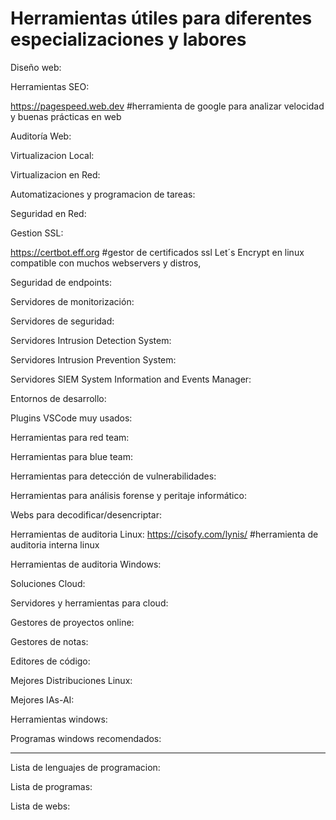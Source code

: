 # Herramientas útiles para diferentes especializaciones y labores 
Diseño web:

Herramientas SEO:

https://pagespeed.web.dev   #herramienta de google para analizar velocidad y buenas prácticas en web

Auditoría Web:

Virtualizacion Local:

Virtualizacion en Red:

Automatizaciones y programacion de tareas:

Seguridad en Red:

Gestion SSL:

https://certbot.eff.org #gestor de certificados ssl Let´s Encrypt en linux compatible con muchos webservers y distros, 

Seguridad de endpoints:

Servidores de monitorización:

Servidores de seguridad:

Servidores Intrusion Detection System:

Servidores Intrusion Prevention System:

Servidores SIEM System Information and Events Manager:

Entornos de desarrollo:

Plugins VSCode muy usados:

Herramientas para red team:

Herramientas para blue team:

Herramientas para detección de vulnerabilidades:

Herramientas para análisis forense y peritaje informático:

Webs para decodificar/desencriptar:

Herramientas de auditoria Linux:
https://cisofy.com/lynis/ #herramienta de auditoria interna linux

Herramientas de auditoria Windows:

Soluciones Cloud:

Servidores y herramientas para cloud:

Gestores de proyectos online:

Gestores de notas:

Editores de código:

Mejores Distribuciones Linux:

Mejores IAs-AI:

Herramientas windows:

Programas windows recomendados:

______________________________
Lista de lenguajes de programacion:

Lista de programas:

Lista de webs:

